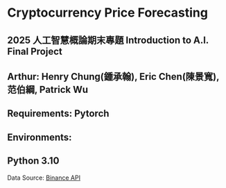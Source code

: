 # Cryptocurrency Price Forecasting
## 2025 人工智慧概論期末專題  Introduction to A.I. Final Project
## Arthur: Henry Chung(鍾承翰), Eric Chen(陳景寬), 范伯綱, Patrick Wu
## Requirements: Pytorch
## Environments:
Python 3.10
---
Data Source: [Binance API](https://github.com/binance/binance-public-data)

